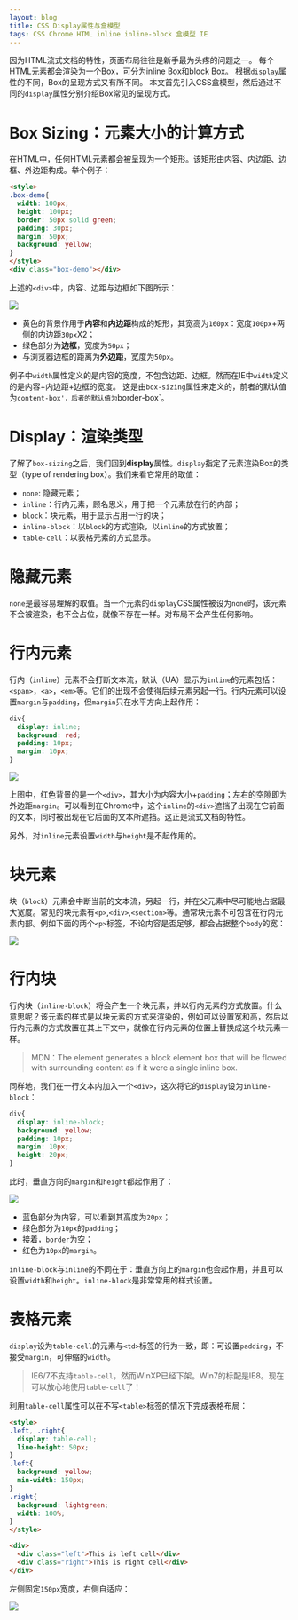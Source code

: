 ```yaml
---
layout: blog 
title: CSS Display属性与盒模型
tags: CSS Chrome HTML inline inline-block 盒模型 IE
---
```


因为HTML流式文档的特性，页面布局往往是新手最为头疼的问题之一。
每个HTML元素都会渲染为一个Box，可分为inline Box和block Box。
根据`display`属性的不同，Box的呈现方式又有所不同。
本文首先引入CSS盒模型，然后通过不同的`display`属性分别介绍Box常见的呈现方式。

# Box Sizing：元素大小的计算方式

在HTML中，任何HTML元素都会被呈现为一个矩形。该矩形由内容、内边距、边框、外边距构成。举个例子：

```html
<style>
.box-demo{
  width: 100px;
  height: 100px;
  border: 50px solid green;
  padding: 30px;
  margin: 50px;
  background: yellow;
}
</style>
<div class="box-demo"></div>
```

上述的`<div>`中，内容、边距与边框如下图所示：

![](/assets/img/blog/css/content-box@2x.png)

* 黄色的背景作用于**内容**和**内边距**构成的矩形，其宽高为`160px`：宽度`100px`+两侧的内边距`30px`X2；
* 绿色部分为**边框**，宽度为`50px`；
* 与浏览器边框的距离为**外边距**，宽度为`50px`。

例子中`width`属性定义的是内容的宽度，不包含边距、边框。然而在IE中`width`定义的是内容+内边距+边框的宽度。
这是由`box-sizing`属性来定义的，前者的默认值为`content-box'，后者的默认值为`border-box`。

<!--more-->

# Display：渲染类型

了解了`box-sizing`之后，我们回到**display**属性。`display`指定了元素渲染Box的类型（type of rendering box）。我们来看它常用的取值：

* `none`: 隐藏元素；
* `inline`：行内元素，顾名思义，用于把一个元素放在行的内部；
* `block`：块元素，用于显示占用一行的块；
* `inline-block`：以`block`的方式渲染，以`inline`的方式放置；
* `table-cell`：以表格元素的方式显示。

# 隐藏元素

`none`是最容易理解的取值。当一个元素的`display`CSS属性被设为`none`时，该元素不会被渲染，也不会占位，就像不存在一样。对布局不会产生任何影响。

# 行内元素

行内（`inline`）元素不会打断文本流，默认（UA）显示为`inline`的元素包括：`<span>`，`<a>`，`<em>`等。它们的出现不会使得后续元素另起一行。行内元素可以设置`margin`与`padding`，但`margin`只在水平方向上起作用：

```css
div{
  display: inline;
  background: red;
  padding: 10px;
  margin: 10px;
}
```

![](/assets/img/blog/css/inline@2x.png)

上图中，红色背景的是一个`<div>`，其大小为内容大小+`padding`；左右的空隙即为外边距`margin`。可以看到在Chrome中，这个`inline`的`<div>`遮挡了出现在它前面的文本，同时被出现在它后面的文本所遮挡。这正是流式文档的特性。

另外，对`inline`元素设置`width`与`height`是不起作用的。

# 块元素

块（`block`）元素会中断当前的文本流，另起一行，并在父元素中尽可能地占据最大宽度。常见的块元素有`<p>`,`<div>`,`<section>`等。通常块元素不可包含在行内元素内部。例如下面的两个`<p>`标签，不论内容是否足够，都会占据整个`body`的宽：

![](/assets/img/blog/css/block@2x.png)

# 行内块

行内块（`inline-block`）将会产生一个块元素，并以行内元素的方式放置。什么意思呢？该元素的样式是以块元素的方式来渲染的，例如可以设置宽和高，然后以行内元素的方式放置在其上下文中，就像在行内元素的位置上替换成这个块元素一样。

> MDN：The element generates a block element box that will be flowed with surrounding content as if it were a single inline box.

同样地，我们在一行文本内加入一个`<div>`，这次将它的`display`设为`inline-block`：

```css
div{
  display: inline-block;
  background: yellow;
  padding: 10px;
  margin: 10px;
  height: 20px;
}
```

此时，垂直方向的`margin`和`height`都起作用了：

![](/assets/img/blog/css/inline-block@2x.png)

* 蓝色部分为内容，可以看到其高度为`20px`；
* 绿色部分为`10px`的`padding`；
* 接着，`border`为空；
* 红色为`10px`的`margin`。

`inline-block`与`inline`的不同在于：垂直方向上的`margin`也会起作用，并且可以设置`width`和`height`。`inline-block`是非常常用的样式设置。

# 表格元素

`display`设为`table-cell`的元素与`<td>`标签的行为一致，即：可设置`padding`，不接受`margin`，可伸缩的`width`。

> IE6/7不支持`table-cell`，然而WinXP已经下架。Win7的标配是IE8。现在可以放心地使用`table-cell`了！

利用`table-cell`属性可以在不写`<table>`标签的情况下完成表格布局：

```html
<style>
.left, .right{
  display: table-cell;
  line-height: 50px;
}
.left{
  background: yellow;
  min-width: 150px;
}
.right{
  background: lightgreen;
  width: 100%;
}
</style>

<div>
  <div class="left">This is left cell</div>
  <div class="right">This is right cell</div>
</div>
```

左侧固定`150px`宽度，右侧自适应：

![](/assets/img/blog/css/table-cell@2x.png)

